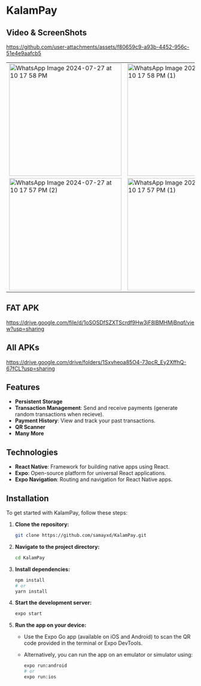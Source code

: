 # KalamPay
## Video & ScreenShots


https://github.com/user-attachments/assets/f80659c9-a93b-4452-956c-51e4e9aafcb5
<table>

  <tr>
    <td><img src="https://github.com/user-attachments/assets/0986dabe-9e12-4719-8491-98a66e51f1e5" alt="WhatsApp Image 2024-07-27 at 10 17 58 PM" width="300"/></td>
    <td><img src="https://github.com/user-attachments/assets/20162fad-254c-47bc-8fce-c522a83ec3c3" alt="WhatsApp Image 2024-07-27 at 10 17 58 PM (1)" width="300"/></td>
    <td><img src="https://github.com/user-attachments/assets/86e03886-908f-4a7d-89ec-3dda85dd4376" alt="WhatsApp Image 2024-07-27 at 10 17 57 PM" width="300"/></td>
    <td><img src="https://github.com/user-attachments/assets/56832a4c-84f0-42ab-aab1-33febe3b0e09" alt="WhatsApp Image 2024-07-27 at 10 17 57 PM (3)" width="300"/></td>
  </tr>
  <tr>
    <td><img src="https://github.com/user-attachments/assets/117a0f09-e9ef-4883-a4fa-02f51e463f23" alt="WhatsApp Image 2024-07-27 at 10 17 57 PM (2)" width="300"/></td>
    <td><img src="https://github.com/user-attachments/assets/a2c93d61-9a43-4df3-ba3b-2e4ffe1100b1" alt="WhatsApp Image 2024-07-27 at 10 17 57 PM (1)" width="300"/></td>
    <td><img src="https://github.com/user-attachments/assets/7fc10d03-e1cc-4b9f-b305-afaf28f385ba" alt="WhatsApp Image 2024-07-27 at 10 17 56 PM" width="300"/></td>
  </tr>
</table>

## FAT APK
https://drive.google.com/file/d/1oSOSDfSZXTScrdf9Hw3jF8lBMHMjBnqf/view?usp=sharing
## All APKs
https://drive.google.com/drive/folders/1Sxvheoa85O4-73pcR_Ey2XffhQ-67fCL?usp=sharing
## Features
- **Persistent Storage**
- **Transaction Management**: Send and receive payments (generate random transactions when recieve).
- **Payment History**: View and track your past transactions.
- **QR Scanner**
- **Many More**

## Technologies

- **React Native**: Framework for building native apps using React.
- **Expo**: Open-source platform for universal React applications.
- **Expo Navigation**: Routing and navigation for React Native apps.

## Installation

To get started with KalamPay, follow these steps:

1. **Clone the repository:**

    ```bash
    git clone https://github.com/samayxd/KalamPay.git
    ```

2. **Navigate to the project directory:**

    ```bash
    cd KalamPay
    ```

3. **Install dependencies:**

    ```bash
    npm install
    # or
    yarn install
    ```

4. **Start the development server:**

    ```bash
    expo start
    ```

5. **Run the app on your device:**

    - Use the Expo Go app (available on iOS and Android) to scan the QR code provided in the terminal or Expo DevTools.
    - Alternatively, you can run the app on an emulator or simulator using:

      ```bash
      expo run:android
      # or
      expo run:ios
      ```

